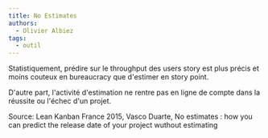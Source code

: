 ```yaml
---
title: No Estimates
authors:
  - Olivier Albiez
tags:
  - outil
---
```


Statistiquement, prédire sur le throughput des users story est plus précis et moins couteux en bureaucracy que d'estimer en story point.

D'autre part, l'activité d'estimation ne rentre pas en ligne de compte dans la réussite ou l'échec d'un projet.


Source: Lean Kanban France 2015, Vasco Duarte, No estimates : how you can predict the release date of your project wuthout estimating